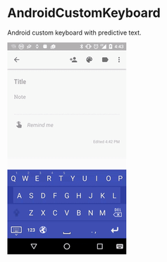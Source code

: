 # AndroidCustomKeyboard

Android custom keyboard with predictive text.

![Animated Gif](keyboard.gif)